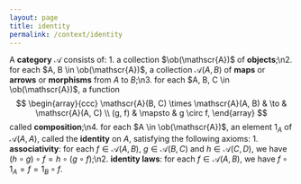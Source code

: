 ```yaml
---
layout: page
title: identity
permalink: /context/identity
---
```

A **category**    $\mathscr{A}$ consists of:   1. a collection $\ob(\mathscr{A})$    of **objects**;\n2. for each $A, B \in \ob(\mathscr{A})$, a collection $\mathscr{A}(A, B)$    of **maps**    or **arrows**    or **morphisms**     from $A$ to $B$;\n3. for each $A, B, C \in \ob(\mathscr{A})$, a function $$ \begin{array}{ccc} \mathscr{A}(B, C) \times \mathscr{A}(A, B) & \to	& \mathscr{A}(A, C)	\\ (g, f)	& \mapsto	& g \circ f,    \end{array} $$ called **composition**;\n4. for each $A \in \ob(\mathscr{A})$, an element $1_A$    of $\mathscr{A}(A, A)$, called the **identity**    on $A$,   satisfying the following axioms:   1. **associativity**:    for each $f \in \mathscr{A}(A, B)$, $g \in \mathscr{A}(B, C)$ and $h \in \mathscr{A}(C, D)$, we have $(h \circ g) \circ f = h \circ (g \circ f)$;\n2. **identity    laws**: for each $f \in \mathscr{A}(A, B)$, we have $f \circ 1_A = f = 1_B \circ f$.
